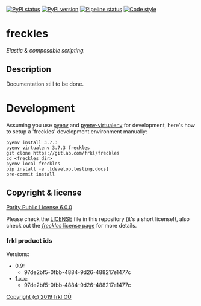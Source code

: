 [![PyPI status](https://img.shields.io/pypi/status/freckles.svg)](https://pypi.python.org/pypi/freckles/)
[![PyPI version](https://img.shields.io/pypi/v/freckles.svg)](https://pypi.python.org/pypi/freckles/)
[![Pipeline status](https://gitlab.com/freckles-io/freckles/badges/develop/pipeline.svg)](https://gitlab.com/freckles-io/freckles/pipelines)
[![Code style](https://img.shields.io/badge/code%20style-black-000000.svg)](https://github.com/ambv/black)

# freckles

*Elastic & composable scripting.*


## Description

Documentation still to be done.

# Development

Assuming you use [pyenv](https://github.com/pyenv/pyenv) and [pyenv-virtualenv](https://github.com/pyenv/pyenv-virtualenv) for development, here's how to setup a 'freckles' development environment manually:

    pyenv install 3.7.3
    pyenv virtualenv 3.7.3 freckles
    git clone https://gitlab.com/frkl/freckles
    cd <freckles_dir>
    pyenv local freckles
    pip install -e .[develop,testing,docs]
    pre-commit install


## Copyright & license

[Parity Public License 6.0.0](https://licensezero.com/licenses/parity)


Please check the [LICENSE](/LICENSE) file in this repository (it's a short license!), also check out the [*freckles* license page](https://freckles.io/license) for more details.

### frkl product ids

Versions:

  - 0.9:
    - 97de2bf5-0fbb-4884-9d26-488217e1477c
  - 1.x.x:  
    - 97de2bf5-0fbb-4884-9d26-488217e1477c

[Copyright (c) 2019 frkl OÜ](https://frkl.io)

